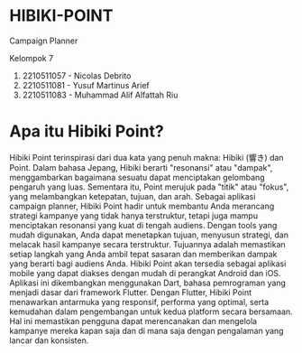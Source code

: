 # HIBIKI-POINT
Campaign Planner

Kelompok 7
1. 2210511057 - Nicolas Debrito
2. 2210511081 - Yusuf Martinus Arief
3. 2210511083 -	Muhammad Alif Alfattah Riu

# Apa itu Hibiki Point?
  Hibiki Point terinspirasi dari dua kata yang penuh makna: Hibiki (響き) dan Point. Dalam bahasa Jepang, Hibiki berarti "resonansi" atau "dampak", menggambarkan bagaimana sesuatu dapat menciptakan gelombang pengaruh yang luas. Sementara itu, Point merujuk pada "titik" atau "fokus", yang melambangkan ketepatan, tujuan, dan arah. Sebagai aplikasi campaign planner, Hibiki Point hadir untuk membantu Anda merancang strategi kampanye yang tidak hanya terstruktur, tetapi juga mampu menciptakan resonansi yang kuat di tengah audiens. Dengan tools yang mudah digunakan, Anda dapat menetapkan tujuan, menyusun strategi, dan melacak hasil kampanye secara terstruktur. Tujuannya adalah memastikan setiap langkah yang Anda ambil tepat sasaran dan memberikan dampak yang berarti bagi audiens Anda.
  Hibiki Point akan tersedia sebagai aplikasi mobile yang dapat diakses dengan mudah di perangkat Android dan iOS. Aplikasi ini dikembangkan menggunakan Dart, bahasa pemrograman yang menjadi dasar dari framework Flutter. Dengan Flutter, Hibiki Point menawarkan antarmuka yang responsif, performa yang optimal, serta kemudahan dalam pengembangan untuk kedua platform secara bersamaan. Hal ini memastikan pengguna dapat merencanakan dan mengelola kampanye mereka kapan saja dan di mana saja dengan pengalaman yang lancar dan konsisten.
